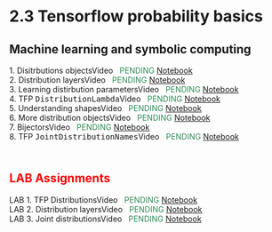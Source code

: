 # 2.3 Tensorflow probability basics
<style>.timeline .timeline-item {margin-bottom: 0rem;}</style>
<div class="timeline">
    <h2>Machine learning and symbolic computing</h2>
<div class="timeline-item">
        <div class="timeline-left"><span class="timeline-icon"></span></div>
        <div class="timeline-content"> 1. Disitrbutions objects<span class="chip float-right">Video &nbsp; <font color="SeaGreen">PENDING</font></span><span class="chip float-right">
                <a href="02.03 - NOTES 01 - Distribution Objects.html"> Notebook</a>
            </span></div>        
    </div><div class="timeline-item">
        <div class="timeline-left"><span class="timeline-icon"></span></div>
        <div class="timeline-content"> 2. Distribution layers<span class="chip float-right">Video &nbsp; <font color="SeaGreen">PENDING</font></span><span class="chip float-right">
                <a href="02.03 - NOTES 02 - Distribution Layers.html"> Notebook</a>
            </span></div>        
    </div><div class="timeline-item">
        <div class="timeline-left"><span class="timeline-icon"></span></div>
        <div class="timeline-content"> 3. Learning distirbution parameters<span class="chip float-right">Video &nbsp; <font color="SeaGreen">PENDING</font></span><span class="chip float-right">
                <a href="02.03 - NOTES 03 - Learning Distribution Parameters.html"> Notebook</a>
            </span></div>        
    </div><div class="timeline-item">
        <div class="timeline-left"><span class="timeline-icon"></span></div>
        <div class="timeline-content"> 4. TFP <tt>DistributionLambda</tt><span class="chip float-right">Video &nbsp; <font color="SeaGreen">PENDING</font></span><span class="chip float-right">
                <a href="02.03 - NOTES 04 - TFP DistributionLambda.html"> Notebook</a>
            </span></div>        
    </div><div class="timeline-item">
        <div class="timeline-left"><span class="timeline-icon"></span></div>
        <div class="timeline-content"> 5. Understanding shapes<span class="chip float-right">Video &nbsp; <font color="SeaGreen">PENDING</font></span><span class="chip float-right">
                <a href="02.03 - NOTES 05 - Understanding shapes.html"> Notebook</a>
            </span></div>        
    </div><div class="timeline-item">
        <div class="timeline-left"><span class="timeline-icon"></span></div>
        <div class="timeline-content"> 6. More distribution objects<span class="chip float-right">Video &nbsp; <font color="SeaGreen">PENDING</font></span><span class="chip float-right">
                <a href="02.03 - NOTES 06 - More distribution objects.html"> Notebook</a>
            </span></div>        
    </div><div class="timeline-item">
        <div class="timeline-left"><span class="timeline-icon"></span></div>
        <div class="timeline-content"> 7. Bijectors<span class="chip float-right">Video &nbsp; <font color="SeaGreen">PENDING</font></span><span class="chip float-right">
                <a href="02.03 - NOTES 07 - Bijectors.html"> Notebook</a>
            </span></div>        
    </div><div class="timeline-item">
        <div class="timeline-left"><span class="timeline-icon"></span></div>
        <div class="timeline-content"> 8. TFP <tt>JointDistributionNames</tt><span class="chip float-right">Video &nbsp; <font color="SeaGreen">PENDING</font></span><span class="chip float-right">
                <a href="02.03 - NOTES 08 - JointDistributionNamed.html"> Notebook</a>
            </span></div>        
    </div><h2><br/><font color="red">LAB Assignments</font></h2>
<div class="timeline-item">
        <div class="timeline-left"><span class="timeline-icon"></span></div>
        <div class="timeline-content"> LAB 1. TFP Distributions<span class="chip float-right">Video &nbsp; <font color="SeaGreen">PENDING</font></span><span class="chip float-right">
                <a href="02.03 - LAB 01 - TFP distributions.html"> Notebook</a>
            </span></div>        
    </div><div class="timeline-item">
        <div class="timeline-left"><span class="timeline-icon"></span></div>
        <div class="timeline-content"> LAB 2. Distribution layers<span class="chip float-right">Video &nbsp; <font color="SeaGreen">PENDING</font></span><span class="chip float-right">
                <a href="02.03 - LAB 02 - Distribution layers.html"> Notebook</a>
            </span></div>        
    </div><div class="timeline-item">
        <div class="timeline-left"><span class="timeline-icon"></span></div>
        <div class="timeline-content"> LAB 3. Joint distributions<span class="chip float-right">Video &nbsp; <font color="SeaGreen">PENDING</font></span><span class="chip float-right">
                <a href="02.03 - LAB 03 - Joint Distributions.html"> Notebook</a>
            </span></div>        
    </div>
</div>